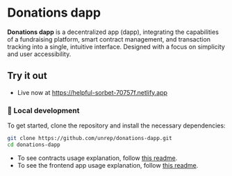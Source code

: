 # Donations dapp

**Donations dapp** is a decentralized app (dapp), integrating the capabilities of a fundraising platform, smart contract management, and transaction tracking into a single, intuitive interface. Designed with a focus on simplicity and user accessibility.

## Try it out
- Live now at https://helpful-sorbet-70757f.netlify.app

### 🔧 Local development

To get started, clone the repository and install the necessary dependencies:
```bash
git clone https://github.com/unrep/donations-dapp.git
cd donations-dapp
```

- To see contracts usage explanation, follow [this readme](contract/README.md).
- To see the frontend app usage explanation, follow [this readme](frontend/README.md).